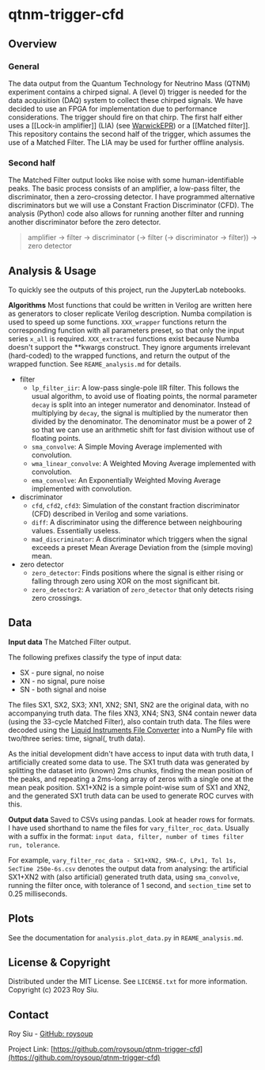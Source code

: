 # qtnm-trigger-cfd

## Overview
### General
The data output from the Quantum Technology for Neutrino Mass (QTNM) experiment contains a chirped signal. A (level 0) trigger is needed for the data acquisition (DAQ) system to collect these chirped signals. We have decided to use an FPGA for implementation due to performance considerations. The trigger should fire on that chirp. The first half either uses a [[Lock-in amplifier]] (LIA) (see [WarwickEPR](https://github.com/WarwickEPR/RePLIA/tree/master/fpga)) or a [[Matched filter]]. This repository contains the second half of the trigger, which assumes the use of a Matched Filter. The LIA may be used for further offline analysis.
### Second half
The Matched Filter output looks like noise with some human-identifiable peaks. The basic process consists of an amplifier, a low-pass filter, the discriminator, then a zero-crossing detector. I have programmed alternative discriminators but we will use a Constant Fraction Discriminator (CFD). The analysis (Python) code also allows for running another filter and running another discriminator before the zero detector.

> amplifier -> filter -> discriminator (-> filter (-> discriminator -> filter)) -> zero detector
## Analysis & Usage
To quickly see the outputs of this project, run the JupyterLab notebooks.

**Algorithms**
Most functions that could be written in Verilog are written here as generators to closer replicate Verilog description. Numba compilation is used to speed up some functions. `XXX_wrapper` functions return the corresponding function with all parameters preset, so that only the input series `x_all` is required. `XXX_extracted` functions exist because Numba doesn't support the \*\*kwargs construct. They ignore arguments irrelevant (hard-coded) to the wrapped functions, and return the output of the wrapped function. See `REAME_analysis.md` for details.
- filter
    - `lp_filter_iir`: A low-pass single-pole IIR filter. This follows the usual algorithm, to avoid use of floating points, the normal parameter `decay` is split into an integer numerator and denominator. Instead of multiplying by `decay`, the signal is multiplied by the numerator then divided by the denominator. The denominator must be a power of 2 so that we can use an arithmetic shift for fast division without use of floating points.
    - `sma_convolve`: A Simple Moving Average implemented with convolution.
    - `wma_linear_convolve`: A Weighted Moving Average implemented with convolution.
    - `ema_convolve`: An Exponentially Weighted Moving Average implemented with convolution.
- discriminator
    - `cfd`, `cfd2`, `cfd3`: Simulation of the constant fraction discriminator (CFD) described in Verilog and some variations.
    - `diff`: A discriminator using the difference between neighbouring values. Essentially useless.
    - `mad_discriminator`: A discriminator which triggers when the signal exceeds a preset Mean Average Deviation from the (simple moving) mean.
- zero detector
    - `zero_detector`: Finds positions where the signal is either rising or falling through zero using XOR on the most significant bit.
    - `zero_detector2`: A variation of `zero_detector` that only detects rising zero crossings.
## Data
**Input data**
The Matched Filter output.

The following prefixes classify the type of input data:
- SX - pure signal, no noise
- XN - no signal, pure noise
- SN - both signal and noise

The files SX1, SX2, SX3; XN1, XN2; SN1, SN2 are the original data, with no accompanying truth data. The files XN3, XN4; SN3, SN4 contain newer data (using the 33-cycle Matched Filter), also contain truth data. The files were decoded using the [Liquid Instruments File Converter](https://www.liquidinstruments.com/products/apis/li-file-converter/) into a NumPy file with two/three series: time, signal(, truth data).

As the initial development didn't have access to input data with truth data, I artificially created some data to use. The SX1 truth data was generated by splitting the dataset into (known) 2ms chunks, finding the mean position of the peaks, and repeating a 2ms-long array of zeros with a single one at the mean peak position. SX1+XN2 is a simple point-wise sum of SX1 and XN2, and the generated SX1 truth data can be used to generate ROC curves with this.

**Output data**
Saved to CSVs using pandas. Look at header rows for formats. I have used shorthand to name the files for `vary_filter_roc_data`. Usually with a suffix in the format: `input data, filter, number of times filter run, tolerance`.

For example, `vary_filter_roc_data - SX1+XN2, SMA-C, LPx1, Tol 1s, SecTime 250e-6s.csv` denotes the output data from analysing: the artificial SX1+XN2 with (also artificial) generated truth data, using `sma_convolve`, running the filter once, with tolerance of 1 second, and `section_time` set to 0.25 milliseconds.
## Plots
See the documentation for `analysis.plot_data.py` in `REAME_analysis.md`.

## License & Copyright
Distributed under the MIT License. See `LICENSE.txt` for more information. Copyright (c) 2023 Roy Siu.

## Contact
Roy Siu - [GitHub: roysoup](https://github.com/roysoup)

Project Link: [https://github.com/roysoup/qtnm-trigger-cfd](https://github.com/roysoup/qtnm-trigger-cfd)
